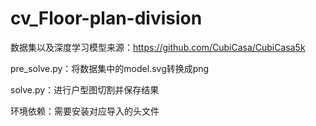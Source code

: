 # cv_Floor-plan-division

数据集以及深度学习模型来源：https://github.com/CubiCasa/CubiCasa5k

pre_solve.py：将数据集中的model.svg转换成png

solve.py：进行户型图切割并保存结果

环境依赖：需要安装对应导入的头文件
